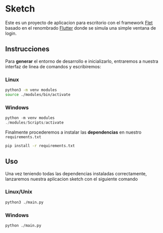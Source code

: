 # Sketch
Este es un proyecto de aplicacion para escritorio con el framework [Flet](https://flet.dev/) basado en el renombrado [Flutter](https://flutter.dev/) donde se simula una simple ventana de login. 

## Instrucciones
Para **generar** el entorno de desarrollo e inicializarlo, entraremos a nuestra interfaz de linea de comandos y escribiremos:
### Linux
```bash
python3 -m venv modules
source ./modules/bin/activate
```
### Windows
```powershell
python -m venv modules
./modules/Scripts/activate
```
Finalmente procederemos a instalar las **dependencias** en nuestro `requirements.txt`
```bash
pip install -r requirements.txt
```

## Uso
Una vez teniendo todas las dependencias instaladas correctamente, lanzaremos nuestra aplicacion sketch con el siguiente comando
### Linux/Unix
```bash
python3 ./main.py
```
### Windows
```pwsh
python ./main.py
```
